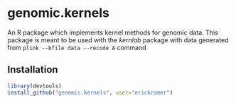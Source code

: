 genomic.kernels
===============

An R package which implements kernel methods for genomic data. This package is meant to be used with the *kernlab* package with data generated from ```plink --bfile data --recode A``` command

## Installation

```R
library(devtools)
install_github("genomic.kernels", user="erickramer")
```
